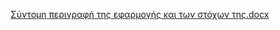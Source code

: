 [Σύντομη περιγραφή της εφαρμογής και των στόχων της.docx](https://github.com/user-attachments/files/19825848/default.docx)
